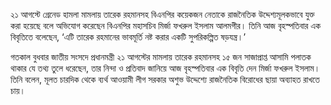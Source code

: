 ২১ আগস্টে গ্রেনেড হামলা মামলায় তারেক রহমানসহ বিএনপির কয়েকজন নেতাকে রাজনৈতিক উদ্দেশ্যমূলকভাবে যুক্ত করা হয়েছে বলে অভিযোগ করেছেন বিএনপির মহাসচিব মির্জা ফখরুল ইসলাম আলমগীর। তিনি আজ বৃহস্পতিবার এক বিবৃতিতে বলেছেন, ‘এটি তারেক রহমানের ভাবমূর্তি নষ্ট করার একটি সুপরিকল্পিত ষড়যন্ত্র।’

গতকাল বুধবার জাতীয় সংসদে প্রধানমন্ত্রী ২১ আগস্টের মামলায় তারেক রহমানসহ ১৫ জন সাজাপ্রাপ্ত আসামি পলাতক থাকার যে তথ্য তুলে ধরেছেন, তার নিন্দা ও প্রতিবাদ জানিয়ে আজ বৃহস্পতিবার এক বিবৃতি দেন মির্জা ফখরুল ইসলাম। তিনি বলেন, মূলত চারদিক থেকে ব্যর্থ আওয়ামী লীগ সরকার অশুভ উদ্দেশ্যে রাজনৈতিক বিরোধের ছায়া অব্যাহত রাখতে চায়।
